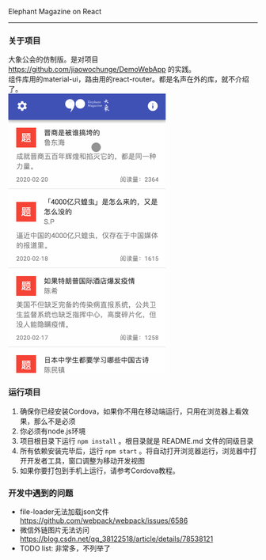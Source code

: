 Elephant Magazine on React

--------

### 关于项目
大象公会的仿制版。是对项目 https://github.com/jiaowochunge/DemoWebApp 的实践。<br/>
组件库用的material-ui，路由用的react-router。都是名声在外的库，就不介绍了。<br/>
![gif](https://github.com/jiaowochunge/ElephantMagazineReact/blob/master/em.gif)

### 运行项目
1. 确保你已经安装Cordova，如果你不用在移动端运行，只用在浏览器上看效果，那么不是必须
2. 你必须有node.js环境
3. 项目根目录下运行 `npm install` 。根目录就是 README.md 文件的同级目录
4. 所有依赖安装完毕后，运行 `npm start` 。将自动打开浏览器运行，浏览器中打开开发者工具，窗口调整为移动开发视图
5. 如果你要打包到手机上运行，请参考Cordova教程。

### 开发中遇到的问题
- file-loader无法加载json文件  https://github.com/webpack/webpack/issues/6586
- 微信外链图片无法访问 https://blog.csdn.net/qq_38122518/article/details/78538121
- TODO list: 非常多，不列举了
